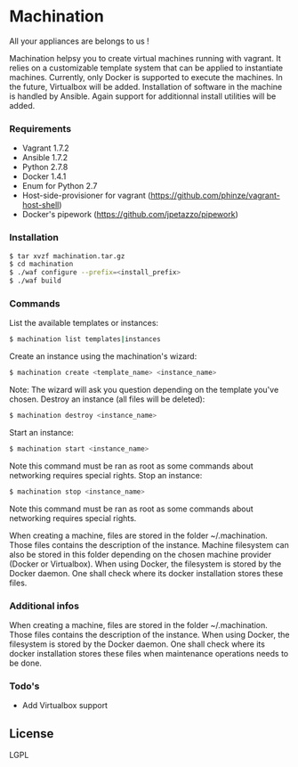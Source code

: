 # Machination
All your appliances are belongs to us !

Machination helpsy you to create virtual machines running with vagrant.
It relies on a customizable template system that can be applied to instantiate machines.
Currently, only Docker is supported to execute the machines. In the future, Virtualbox will be added.
Installation of software in the machine is handled by Ansible. Again support for additionnal install utilities will be added.

### Requirements
- Vagrant 1.7.2
- Ansible 1.7.2
- Python 2.7.8
- Docker 1.4.1
- Enum for Python 2.7
- Host-side-provisioner for vagrant (https://github.com/phinze/vagrant-host-shell)
- Docker's pipework (https://github.com/jpetazzo/pipework)

### Installation
```sh
$ tar xvzf machination.tar.gz
$ cd machination
$ ./waf configure --prefix=<install_prefix>
$ ./waf build
```
### Commands
List the available templates or instances:
```sh
$ machination list templates|instances
```
Create an instance using the machination's wizard:
```sh
$ machination create <template_name> <instance_name>
```
Note: The wizard will ask you question depending on the template you've chosen.
Destroy an instance (all files will be deleted):
```sh
$ machination destroy <instance_name>
```
Start an instance:
```sh
$ machination start <instance_name>
```
Note this command must be ran as root as some commands about networking requires special rights.
Stop an instance:
```sh
$ machination stop <instance_name>
```
Note this command must be ran as root as some commands about networking requires special rights.

When creating a machine, files are stored in the folder ~/.machination. Those files contains the description of the instance. Machine filesystem can also be
stored in this folder depending on the chosen machine provider (Docker or Virtualbox).
When using Docker, the filesystem is stored by the Docker daemon. One shall check where its docker installation stores these files.

### Additional infos
When creating a machine, files are stored in the folder ~/.machination. Those files contains the description of the instance.
When using Docker, the filesystem is stored by the Docker daemon. One shall check where its docker installation stores these files when maintenance operations needs to be done.

### Todo's
 - Add Virtualbox support

License
----
LGPL